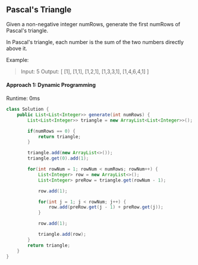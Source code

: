 ## Pascal's Triangle

Given a non-negative integer numRows, generate the first numRows of Pascal's triangle.


In Pascal's triangle, each number is the sum of the two numbers directly above it.

Example:

>Input: 5
Output:
[
     [1],
    [1,1],
   [1,2,1],
  [1,3,3,1],
 [1,4,6,4,1]
]


#### Approach 1: Dynamic Programming

Runtime: 0ms

```Java
class Solution {
    public List<List<Integer>> generate(int numRows) {
        List<List<Integer>> triangle = new ArrayList<List<Integer>>();

        if(numRows == 0) {
            return triangle;
        }

        triangle.add(new ArrayList<>());
        triangle.get(0).add(1);

        for(int rowNum = 1; rowNum < numRows; rowNum++) {
            List<Integer> row = new ArrayList<>();
            List<Integer> preRow = triangle.get(rowNum - 1);

            row.add(1);

            for(int j = 1; j < rowNum; j++) {
                row.add(preRow.get(j - 1) + preRow.get(j));
            }

            row.add(1);

            triangle.add(row);
        }
        return triangle;
    }
}
```

####
